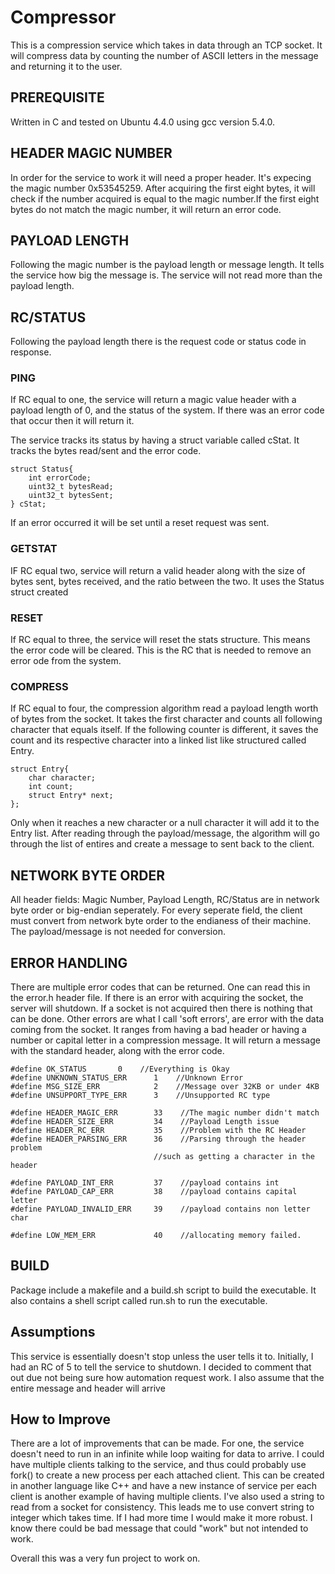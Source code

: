 # Compressor

This is a compression service which takes in data through an TCP socket. It will compress data by counting the number of ASCII letters in the message and returning it to the user.

## PREREQUISITE
Written in C and tested on Ubuntu 4.4.0  using gcc version 5.4.0.
## HEADER MAGIC NUMBER
In order for the service to work it will need a proper header. It's expecing the magic number 0x53545259. After acquiring the first eight bytes, it will check if the number acquired is equal to the magic number.If the first eight bytes do not match the magic number, it will return an error code.
## PAYLOAD LENGTH
Following the magic number is the payload length or message length. It tells the service how big the message is. The service will not read more than the payload length.
## RC/STATUS
Following the payload length there is the request code or status code in response.
### PING
If RC equal to one, the service will return a magic value header with a payload length of 0, and the status of the system. If there was an error code that occur then it will return it.

The service tracks its status by having a struct variable called cStat.
It tracks the bytes read/sent and the error code.
```
struct Status{
    int errorCode;
    uint32_t bytesRead;
    uint32_t bytesSent;
} cStat;
```
If an error occurred it will be set until a reset request was sent.
### GETSTAT
IF RC equal two, service will return a valid header along with the size of bytes sent, bytes received, and the ratio between the two. It uses the Status struct created
### RESET
If RC equal to three, the service will reset the stats structure. This means the error code will be cleared. This is the RC that is needed to remove an error ode from the system.
### COMPRESS
If RC equal to four, the compression algorithm read a payload length worth of bytes from the socket. It takes the first character and counts all following character that equals itself. If the following counter is different, it saves the count and its respective  character into a linked list like structured called Entry.

```
struct Entry{
    char character;
    int count;
    struct Entry* next;
};
```
Only when it reaches a new character or a null character it will add it to the Entry list. After reading through the payload/message, the algorithm will go through the list of entires and create a message to sent back to the client.

## NETWORK BYTE ORDER
All header fields: Magic Number, Payload Length, RC/Status are in network byte order or big-endian seperately. For every seperate field, the client must convert from network byte order to the endianess of their machine. The payload/message is not needed for conversion.

## ERROR HANDLING
There are multiple error codes that can be returned. One can read this in the error.h header file. If there is an error with acquiring the socket, the server will shutdown. If a socket is not acquired then there is nothing that can be done. Other errors are what I call 'soft errors', are error with the data coming from the socket. It ranges from having a bad header or having a number or capital letter in a compression message. It will return a message with the standard header, along with the error code.

```
#define OK_STATUS		0    //Everything is Okay
#define UNKNOWN_STATUS_ERR      1    //Unknown Error
#define MSG_SIZE_ERR            2    //Message over 32KB or under 4KB
#define UNSUPPORT_TYPE_ERR      3    //Unsupported RC type

#define HEADER_MAGIC_ERR        33    //The magic number didn't match
#define HEADER_SIZE_ERR         34    //Payload Length issue
#define HEADER_RC_ERR           35    //Problem with the RC Header
#define HEADER_PARSING_ERR      36    //Parsing through the header problem
                        		//such as getting a character in the header
                        
#define PAYLOAD_INT_ERR         37    //payload contains int
#define PAYLOAD_CAP_ERR         38    //payload contains capital letter
#define PAYLOAD_INVALID_ERR     39    //payload contains non letter char

#define LOW_MEM_ERR             40    //allocating memory failed.
```
## BUILD
Package include a makefile and a build.sh script to build the executable. It also contains a shell script called run.sh to run the executable.  
## Assumptions
This service is essentially doesn't stop unless the user tells it to. Initially, I had an RC of 5 to tell the service to shutdown. I decided to comment that out due not being sure how automation request work. I also assume that the entire message and header will arrive
## How to Improve
There are a lot of improvements that can be made. For one, the service doesn't need to run in an infinite while loop waiting for data to arrive. I could have multiple clients talking to the service, and thus could probably use fork() to create a new process per each attached client. This can be created in another language like C++ and have a new instance of service per each client is another example of having multiple clients. I've also used a string to read from a socket for consistency. This leads me to use convert string to integer which takes time. If I had more time I would make it more robust. I know there could be bad message that could "work" but not intended to work.

Overall this was a very fun project to work on.


